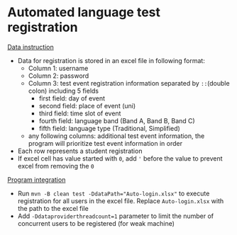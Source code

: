 Automated language test registration
====================================
[Data instruction](#data-instruction)
- Data for registration is stored in an excel file in following format:
  - Column 1: username
  - Column 2: password
  - Column 3: test event registration information
    separated by `::`(double colon) including 5 fields
    - first field: day of event
    - second field: place of event (uni)
    - third field: time slot of event
    - fourth field: language band (Band A, Band B, Band C)
    - fifth field: language type (Traditional, Simplified)
  - any following columns: additional test event information, the program will prioritize test event information in order
- Each row represents a student registration
- If excel cell has value started with `0`, add `'` before the value to prevent excel from removing the `0`

[Program integration](#program-integration)
- Run `mvn -B clean test -DdataPath="Auto-login.xlsx"` to execute registration for all users in the excel file. Replace `Auto-login.xlsx` with the path to the excel file
- Add `-Ddataproviderthreadcount=1` parameter to limit the number of concurrent users to be registered (for weak machine)

